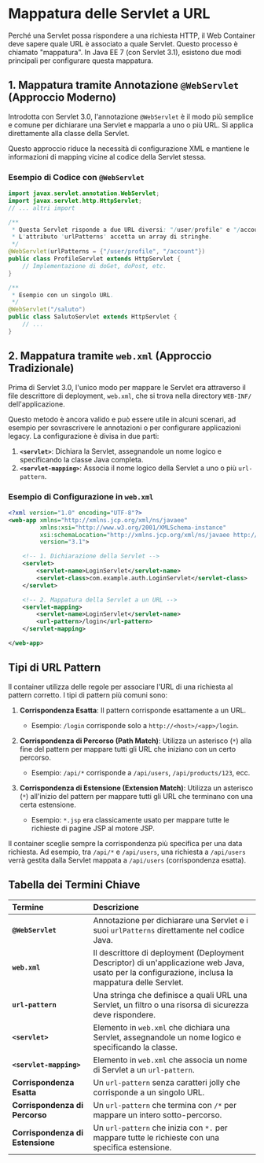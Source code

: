 # Mappatura delle Servlet a URL

Perché una Servlet possa rispondere a una richiesta HTTP, il Web Container deve sapere quale URL è associato a quale Servlet. Questo processo è chiamato "mappatura". In Java EE 7 (con Servlet 3.1), esistono due modi principali per configurare questa mappatura.

## 1. Mappatura tramite Annotazione `@WebServlet` (Approccio Moderno)

Introdotta con Servlet 3.0, l'annotazione `@WebServlet` è il modo più semplice e comune per dichiarare una Servlet e mapparla a uno o più URL. Si applica direttamente alla classe della Servlet.

Questo approccio riduce la necessità di configurazione XML e mantiene le informazioni di mapping vicine al codice della Servlet stessa.

### Esempio di Codice con `@WebServlet`

```java
import javax.servlet.annotation.WebServlet;
import javax.servlet.http.HttpServlet;
// ... altri import

/**
 * Questa Servlet risponde a due URL diversi: "/user/profile" e "/account".
 * L'attributo 'urlPatterns' accetta un array di stringhe.
 */
@WebServlet(urlPatterns = {"/user/profile", "/account"})
public class ProfileServlet extends HttpServlet {
    // Implementazione di doGet, doPost, etc.
}

/**
 * Esempio con un singolo URL.
 */
@WebServlet("/saluto")
public class SalutoServlet extends HttpServlet {
    // ...
}
```

## 2. Mappatura tramite `web.xml` (Approccio Tradizionale)

Prima di Servlet 3.0, l'unico modo per mappare le Servlet era attraverso il file descrittore di deployment, `web.xml`, che si trova nella directory `WEB-INF/` dell'applicazione.

Questo metodo è ancora valido e può essere utile in alcuni scenari, ad esempio per sovrascrivere le annotazioni o per configurare applicazioni legacy. La configurazione è divisa in due parti:

1.  **`<servlet>`**: Dichiara la Servlet, assegnandole un nome logico e specificando la classe Java completa.
2.  **`<servlet-mapping>`**: Associa il nome logico della Servlet a uno o più `url-pattern`.

### Esempio di Configurazione in `web.xml`

```xml
<?xml version="1.0" encoding="UTF-8"?>
<web-app xmlns="http://xmlns.jcp.org/xml/ns/javaee"
         xmlns:xsi="http://www.w3.org/2001/XMLSchema-instance"
         xsi:schemaLocation="http://xmlns.jcp.org/xml/ns/javaee http://xmlns.jcp.org/xml/ns/javaee/web-app_3_1.xsd"
         version="3.1">

    <!-- 1. Dichiarazione della Servlet -->
    <servlet>
        <servlet-name>LoginServlet</servlet-name>
        <servlet-class>com.example.auth.LoginServlet</servlet-class>
    </servlet>

    <!-- 2. Mappatura della Servlet a un URL -->
    <servlet-mapping>
        <servlet-name>LoginServlet</servlet-name>
        <url-pattern>/login</url-pattern>
    </servlet-mapping>

</web-app>
```

## Tipi di URL Pattern

Il container utilizza delle regole per associare l'URL di una richiesta al pattern corretto. I tipi di pattern più comuni sono:

1.  **Corrispondenza Esatta**: Il pattern corrisponde esattamente a un URL.
    *   Esempio: `/login` corrisponde solo a `http://<host>/<app>/login`.

2.  **Corrispondenza di Percorso (Path Match)**: Utilizza un asterisco (`*`) alla fine del pattern per mappare tutti gli URL che iniziano con un certo percorso.
    *   Esempio: `/api/*` corrisponde a `/api/users`, `/api/products/123`, ecc.

3.  **Corrispondenza di Estensione (Extension Match)**: Utilizza un asterisco (`*`) all'inizio del pattern per mappare tutti gli URL che terminano con una certa estensione.
    *   Esempio: `*.jsp` era classicamente usato per mappare tutte le richieste di pagine JSP al motore JSP.

Il container sceglie sempre la corrispondenza più specifica per una data richiesta. Ad esempio, tra `/api/*` e `/api/users`, una richiesta a `/api/users` verrà gestita dalla Servlet mappata a `/api/users` (corrispondenza esatta).

## Tabella dei Termini Chiave

| Termine | Descrizione |
| :--- | :--- |
| **`@WebServlet`** | Annotazione per dichiarare una Servlet e i suoi `urlPatterns` direttamente nel codice Java. |
| **`web.xml`** | Il descrittore di deployment (Deployment Descriptor) di un'applicazione web Java, usato per la configurazione, inclusa la mappatura delle Servlet. |
| **`url-pattern`** | Una stringa che definisce a quali URL una Servlet, un filtro o una risorsa di sicurezza deve rispondere. |
| **`<servlet>`** | Elemento in `web.xml` che dichiara una Servlet, assegnandole un nome logico e specificando la classe. |
| **`<servlet-mapping>`** | Elemento in `web.xml` che associa un nome di Servlet a un `url-pattern`. |
| **Corrispondenza Esatta** | Un `url-pattern` senza caratteri jolly che corrisponde a un singolo URL. |
| **Corrispondenza di Percorso** | Un `url-pattern` che termina con `/*` per mappare un intero sotto-percorso. |
| **Corrispondenza di Estensione** | Un `url-pattern` che inizia con `*.` per mappare tutte le richieste con una specifica estensione. |
